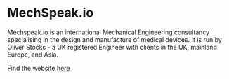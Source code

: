 # MechSpeak.io

Mechspeak.io is an international Mechanical Engineering consultancy specialising in the design and manufacture of medical devices. It is run by Oliver Stocks - a UK registered Engineer with clients in the UK, mainland Europe, and Asia.

Find the website [here](https://mechspeak.io)
